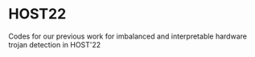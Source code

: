 # HOST22
Codes for our previous work for imbalanced and interpretable hardware trojan detection in HOST'22
